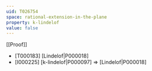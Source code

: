 ```yaml
---
uid: T026754
space: rational-extension-in-the-plane
property: k-lindelof
value: false
---
```

[[Proof]]

* [T000183] [Lindelof|P000018]
* [I000225] [k-lindelof|P000097] => [Lindelof|P000018]

